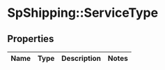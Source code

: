# SpShipping::ServiceType

## Properties
Name | Type | Description | Notes
------------ | ------------- | ------------- | -------------

